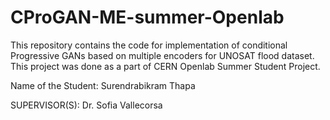 # CProGAN-ME-summer-Openlab
This repository contains the code for implementation of conditional Progressive GANs based on multiple encoders for UNOSAT flood dataset. This project was done as a part of CERN Openlab Summer Student Project.

Name of the Student:
Surendrabikram Thapa 

SUPERVISOR(S):
Dr. Sofia Vallecorsa
